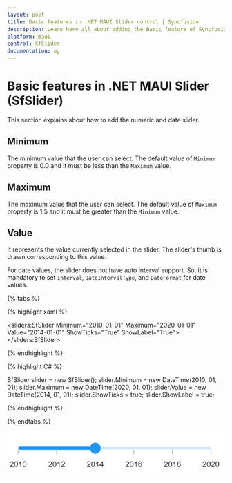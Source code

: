 ```yaml
---
layout: post
title: Basic features in .NET MAUI Slider control | Syncfusion
description: Learn here all about adding the Basic feature of Syncfusion .NET MAUI Slider (SfSlider) control and more.
platform: maui
control: SfSlider
documentation: ug
---
```


# Basic features  in .NET MAUI Slider (SfSlider)

This section explains about how to add the numeric and date slider.

## Minimum

The minimum value that the user can select. The default value of `Minimum` property is 0.0 and it must be less than the `Maximum` value.

## Maximum

The maximum value that the user can select. The default value of `Maximum` property is 1.5 and it must be greater than the `Minimum` value.

## Value

It represents the value currently selected in the slider. The slider's thumb is drawn corresponding to this value.

For date values, the slider does not have auto interval support. So, it is mandatory to set `Interval`, `DateIntervalType`, and `DateFormat` for date values.

{% tabs %}

{% highlight xaml %}

<sliders:SfSlider Minimum="2010-01-01" 
                  Maximum="2020-01-01" 
	          Value="2014-01-01"
			  ShowTicks="True"
			  ShowLabel="True">
</sliders:SfSlider>

{% endhighlight %}

{% highlight C# %}

SfSlider slider = new SfSlider();
slider.Minimum = new DateTime(2010, 01, 01);
slider.Maximum = new DateTime(2020, 01, 01);
slider.Value = new DateTime(2014, 01, 01);
slider.ShowTicks = true;
slider.ShowLabel = true;

{% endhighlight %}

{% endtabs %}

![Slider date label](images/basic-features/date-labels.png)

